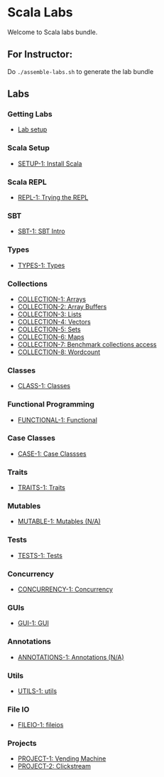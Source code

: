 <link rel='stylesheet' href='assets/css/main.css'/>

# Scala Labs

Welcome to Scala labs bundle.

## For Instructor:

Do `./assemble-labs.sh` to generate the lab bundle

## Labs

### Getting Labs

* [Lab setup](lab-setup.md)

### Scala Setup

* [SETUP-1: Install Scala](install/README.md)

### Scala REPL

* [REPL-1: Trying the REPL](repl/README.md)

### SBT

* [SBT-1: SBT Intro](sbt/README.md)

### Types

* [TYPES-1: Types](types/README.md)

### Collections

* [COLLECTION-1: Arrays](collections/array-1.md)
* [COLLECTION-2: Array Buffers](collections/array-buffer-1.md)
* [COLLECTION-3: Lists](collections/list-1.md)
* [COLLECTION-4: Vectors](collections/vector-1.md)
* [COLLECTION-5: Sets](collections/set-1.md)
* [COLLECTION-6: Maps](collections/map-1.md)
* [COLLECTION-7: Benchmark collections access](collections/benchmark-1.md)
* [COLLECTION-8: Wordcount](collections/word-count.md)

### Classes

* [CLASS-1: Classes](classes/README.md)

### Functional Programming

* [FUNCTIONAL-1: Functional](functional/README.md)

### Case Classes

* [CASE-1: Case Classses](caseclasses/README.md)

### Traits

* [TRAITS-1: Traits](traits/README.md)

### Mutables

* [MUTABLE-1: Mutables (N/A)](mutables/README.md)

### Tests

* [TESTS-1: Tests](tests/README.md)

### Concurrency

* [CONCURRENCY-1: Concurrency](concurrency/README.md)

### GUIs

* [GUI-1: GUI](gui/README.md)

### Annotations

* [ANNOTATIONS-1: Annotations (N/A)](annotations/README.md)

### Utils

* [UTILS-1: utils](util/README.md)

### File IO

* [FILEIO-1: fileios](fileio/README.md)

### Projects

* [PROJECT-1: Vending Machine](projects/vending-machine/README.md)
* [PROJECT-2: Clickstream](projects/clickstream/README.md)